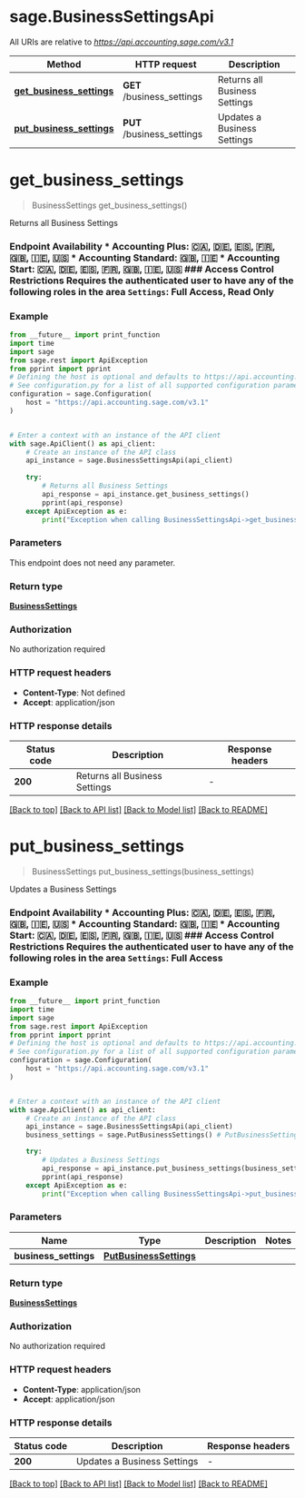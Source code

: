 # sage.BusinessSettingsApi

All URIs are relative to *https://api.accounting.sage.com/v3.1*

Method | HTTP request | Description
------------- | ------------- | -------------
[**get_business_settings**](BusinessSettingsApi.md#get_business_settings) | **GET** /business_settings | Returns all Business Settings
[**put_business_settings**](BusinessSettingsApi.md#put_business_settings) | **PUT** /business_settings | Updates a Business Settings


# **get_business_settings**
> BusinessSettings get_business_settings()

Returns all Business Settings

### Endpoint Availability  * Accounting Plus: 🇨🇦, 🇩🇪, 🇪🇸, 🇫🇷, 🇬🇧, 🇮🇪, 🇺🇸 * Accounting Standard: 🇬🇧, 🇮🇪 * Accounting Start: 🇨🇦, 🇩🇪, 🇪🇸, 🇫🇷, 🇬🇧, 🇮🇪, 🇺🇸  ### Access Control Restrictions  Requires the authenticated user to have any of the following roles in the area `Settings`: Full Access, Read Only

### Example

```python
from __future__ import print_function
import time
import sage
from sage.rest import ApiException
from pprint import pprint
# Defining the host is optional and defaults to https://api.accounting.sage.com/v3.1
# See configuration.py for a list of all supported configuration parameters.
configuration = sage.Configuration(
    host = "https://api.accounting.sage.com/v3.1"
)


# Enter a context with an instance of the API client
with sage.ApiClient() as api_client:
    # Create an instance of the API class
    api_instance = sage.BusinessSettingsApi(api_client)
    
    try:
        # Returns all Business Settings
        api_response = api_instance.get_business_settings()
        pprint(api_response)
    except ApiException as e:
        print("Exception when calling BusinessSettingsApi->get_business_settings: %s\n" % e)
```

### Parameters
This endpoint does not need any parameter.

### Return type

[**BusinessSettings**](BusinessSettings.md)

### Authorization

No authorization required

### HTTP request headers

 - **Content-Type**: Not defined
 - **Accept**: application/json

### HTTP response details
| Status code | Description | Response headers |
|-------------|-------------|------------------|
**200** | Returns all Business Settings |  -  |

[[Back to top]](#) [[Back to API list]](../README.md#documentation-for-api-endpoints) [[Back to Model list]](../README.md#documentation-for-models) [[Back to README]](../README.md)

# **put_business_settings**
> BusinessSettings put_business_settings(business_settings)

Updates a Business Settings

### Endpoint Availability  * Accounting Plus: 🇨🇦, 🇩🇪, 🇪🇸, 🇫🇷, 🇬🇧, 🇮🇪, 🇺🇸 * Accounting Standard: 🇬🇧, 🇮🇪 * Accounting Start: 🇨🇦, 🇩🇪, 🇪🇸, 🇫🇷, 🇬🇧, 🇮🇪, 🇺🇸  ### Access Control Restrictions  Requires the authenticated user to have any of the following roles in the area `Settings`: Full Access

### Example

```python
from __future__ import print_function
import time
import sage
from sage.rest import ApiException
from pprint import pprint
# Defining the host is optional and defaults to https://api.accounting.sage.com/v3.1
# See configuration.py for a list of all supported configuration parameters.
configuration = sage.Configuration(
    host = "https://api.accounting.sage.com/v3.1"
)


# Enter a context with an instance of the API client
with sage.ApiClient() as api_client:
    # Create an instance of the API class
    api_instance = sage.BusinessSettingsApi(api_client)
    business_settings = sage.PutBusinessSettings() # PutBusinessSettings | 

    try:
        # Updates a Business Settings
        api_response = api_instance.put_business_settings(business_settings)
        pprint(api_response)
    except ApiException as e:
        print("Exception when calling BusinessSettingsApi->put_business_settings: %s\n" % e)
```

### Parameters

Name | Type | Description  | Notes
------------- | ------------- | ------------- | -------------
 **business_settings** | [**PutBusinessSettings**](PutBusinessSettings.md)|  | 

### Return type

[**BusinessSettings**](BusinessSettings.md)

### Authorization

No authorization required

### HTTP request headers

 - **Content-Type**: application/json
 - **Accept**: application/json

### HTTP response details
| Status code | Description | Response headers |
|-------------|-------------|------------------|
**200** | Updates a Business Settings |  -  |

[[Back to top]](#) [[Back to API list]](../README.md#documentation-for-api-endpoints) [[Back to Model list]](../README.md#documentation-for-models) [[Back to README]](../README.md)

